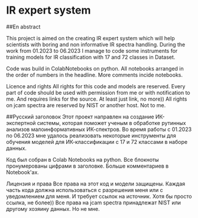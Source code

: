 # IR expert system

##En abstract

This project is aimed on the creating IR expert system which will help scientists 
with boring and non informative IR spectra handling. 
During the work from 01.2023 to 06.2023 I manage to code some instruments 
for training models for IR classification with 17 and 72 classes in Dataset.

Code was build in ColabNotebooks on python. 
All notebooks arranged in the order of numbers in the headline. 
More comments incide notebooks.

Licence and rights
All rights for this code and models are reserved.
Every part of code should be used with permission from me or
with notification to me. And requires links for the source. 
At least just link, no more))
All rights on jcam spectra are reserved by NIST or another host. Not to me. 

##Русский заголовок
Этот проект направлен на создание ИК-экспертной системы, которая поможет ученым
в обработке рутинных анализов малоинформативных ИК-спектров. 
Во время работы с 01.2023 по 06.2023 мне удалось реализовать некоторые инструменты
для обучения моделей для ИК-классификации с 17 и 72 классами в наборе данных.

Код был собран в Colab Notebooks на python. 
Все блокноты пронумерованы цифрами в заголовке. 
Больше комментариев в Notebook'ах.

Лицензия и права
Все права на этот код и модели защищены.
Каждая часть кода должна использоваться с разрешения меня или
с уведомлением для меня. И требует ссылок на источник. 
Хотя бы просто ссылка, не более))
Все права на jcam spectra принадлежат NIST или другому хозяину данных. Но не мне.
